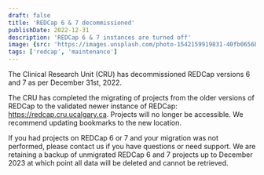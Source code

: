 ```yaml
---
draft: false
title: 'REDCap 6 & 7 decommissioned'
publishDate: 2022-12-31
description: 'REDCap 6 & 7 instances are turned off'
image: {src: 'https://images.unsplash.com/photo-1542159919831-40fb0656b45a?q=80&w=500&auto=format&fit=crop&ixlib=rb-4.0.3&ixid=M3wxMjA3fDB8MHxwaG90by1wYWdlfHx8fGVufDB8fHx8fA==', alt: 'rc 6&7 decommisioned image'}
tags: ['redcap', 'maintenance']
---
```


The Clinical Research Unit (CRU) has decommissioned REDCap versions 6 and 7 as per December 31st, 2022.

The CRU has completed the migrating of projects from the older versions of REDCap to the validated newer instance of REDCap: https://redcap.cru.ucalgary.ca. Projects will no longer be accessible. We recommend updating bookmarks to the new location.

If you had projects on REDCap 6 or 7 and your migration was not performed, please contact us if you have questions or need support. We are retaining a backup of unmigrated REDCap 6 and 7 projects up to December 2023 at which point all data will be deleted and cannot be retrieved.